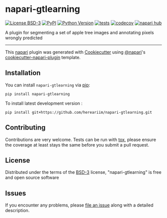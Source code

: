 # napari-gtlearning

[![License BSD-3](https://img.shields.io/pypi/l/napari-gtlearning.svg?color=green)](https://github.com/hereariim/napari-gtlearning/raw/main/LICENSE)
[![PyPI](https://img.shields.io/pypi/v/napari-gtlearning.svg?color=green)](https://pypi.org/project/napari-gtlearning)
[![Python Version](https://img.shields.io/pypi/pyversions/napari-gtlearning.svg?color=green)](https://python.org)
[![tests](https://github.com/hereariim/napari-gtlearning/workflows/tests/badge.svg)](https://github.com/hereariim/napari-gtlearning/actions)
[![codecov](https://codecov.io/gh/hereariim/napari-gtlearning/branch/main/graph/badge.svg)](https://codecov.io/gh/hereariim/napari-gtlearning)
[![napari hub](https://img.shields.io/endpoint?url=https://api.napari-hub.org/shields/napari-gtlearning)](https://napari-hub.org/plugins/napari-gtlearning)

 A plugin for segmenting a set of apple tree images and annotating pixels wrongly predicted

----------------------------------

This [napari] plugin was generated with [Cookiecutter] using [@napari]'s [cookiecutter-napari-plugin] template.

<!--
Don't miss the full getting started guide to set up your new package:
https://github.com/napari/cookiecutter-napari-plugin#getting-started

and review the napari docs for plugin developers:
https://napari.org/stable/plugins/index.html
-->

## Installation

You can install `napari-gtlearning` via [pip]:

    pip install napari-gtlearning



To install latest development version :

    pip install git+https://github.com/hereariim/napari-gtlearning.git


## Contributing

Contributions are very welcome. Tests can be run with [tox], please ensure
the coverage at least stays the same before you submit a pull request.

## License

Distributed under the terms of the [BSD-3] license,
"napari-gtlearning" is free and open source software

## Issues

If you encounter any problems, please [file an issue] along with a detailed description.

[napari]: https://github.com/napari/napari
[Cookiecutter]: https://github.com/audreyr/cookiecutter
[@napari]: https://github.com/napari
[MIT]: http://opensource.org/licenses/MIT
[BSD-3]: http://opensource.org/licenses/BSD-3-Clause
[GNU GPL v3.0]: http://www.gnu.org/licenses/gpl-3.0.txt
[GNU LGPL v3.0]: http://www.gnu.org/licenses/lgpl-3.0.txt
[Apache Software License 2.0]: http://www.apache.org/licenses/LICENSE-2.0
[Mozilla Public License 2.0]: https://www.mozilla.org/media/MPL/2.0/index.txt
[cookiecutter-napari-plugin]: https://github.com/napari/cookiecutter-napari-plugin

[file an issue]: https://github.com/hereariim/napari-gtlearning/issues

[napari]: https://github.com/napari/napari
[tox]: https://tox.readthedocs.io/en/latest/
[pip]: https://pypi.org/project/pip/
[PyPI]: https://pypi.org/

